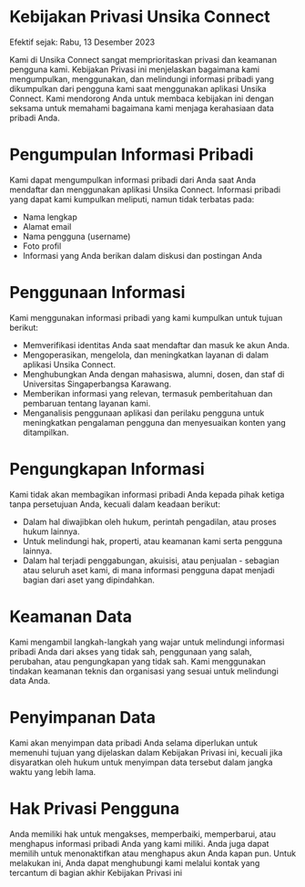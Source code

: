 
# Kebijakan Privasi Unsika Connect

Efektif sejak: Rabu, 13 Desember 2023

Kami di Unsika Connect sangat memprioritaskan privasi dan keamanan pengguna kami. Kebijakan Privasi ini menjelaskan bagaimana kami mengumpulkan, menggunakan, dan melindungi informasi pribadi yang dikumpulkan dari pengguna kami saat menggunakan aplikasi Unsika Connect. Kami mendorong Anda untuk membaca kebijakan ini dengan seksama untuk memahami bagaimana kami menjaga kerahasiaan data pribadi Anda.

# Pengumpulan Informasi Pribadi
Kami dapat mengumpulkan informasi pribadi dari Anda saat Anda mendaftar dan menggunakan aplikasi Unsika Connect. Informasi pribadi yang dapat kami kumpulkan meliputi, namun tidak terbatas pada:

- Nama lengkap
- Alamat email
- Nama pengguna (username)
- Foto profil
- Informasi yang Anda berikan dalam diskusi dan postingan Anda

# Penggunaan Informasi
Kami menggunakan informasi pribadi yang kami kumpulkan untuk tujuan berikut:
- Memverifikasi identitas Anda saat mendaftar dan masuk ke akun Anda.
- Mengoperasikan, mengelola, dan meningkatkan layanan di dalam aplikasi Unsika Connect.
- Menghubungkan Anda dengan mahasiswa, alumni, dosen, dan staf di Universitas Singaperbangsa Karawang.
- Memberikan informasi yang relevan, termasuk pemberitahuan dan pembaruan tentang layanan kami.
- Menganalisis penggunaan aplikasi dan perilaku pengguna untuk meningkatkan pengalaman pengguna dan menyesuaikan konten yang ditampilkan.

# Pengungkapan Informasi
Kami tidak akan membagikan informasi pribadi Anda kepada pihak ketiga tanpa persetujuan Anda, kecuali dalam keadaan berikut:
- Dalam hal diwajibkan oleh hukum, perintah pengadilan, atau proses hukum lainnya.
- Untuk melindungi hak, properti, atau keamanan kami serta pengguna lainnya.
- Dalam hal terjadi penggabungan, akuisisi, atau penjualan - sebagian atau seluruh aset kami, di mana informasi pengguna dapat menjadi bagian dari aset yang dipindahkan.
# Keamanan Data
Kami mengambil langkah-langkah yang wajar untuk melindungi informasi pribadi Anda dari akses yang tidak sah, penggunaan yang salah, perubahan, atau pengungkapan yang tidak sah. Kami menggunakan tindakan keamanan teknis dan organisasi yang sesuai untuk melindungi data Anda.

# Penyimpanan Data
Kami akan menyimpan data pribadi Anda selama diperlukan untuk memenuhi tujuan yang dijelaskan dalam Kebijakan Privasi ini, kecuali jika disyaratkan oleh hukum untuk menyimpan data tersebut dalam jangka waktu yang lebih lama.

# Hak Privasi Pengguna
Anda memiliki hak untuk mengakses, memperbaiki, memperbarui, atau menghapus informasi pribadi Anda yang kami miliki. Anda juga dapat memilih untuk menonaktifkan atau menghapus akun Anda kapan pun. Untuk melakukan ini, Anda dapat menghubungi kami melalui kontak yang tercantum di bagian akhir Kebijakan Privasi ini
